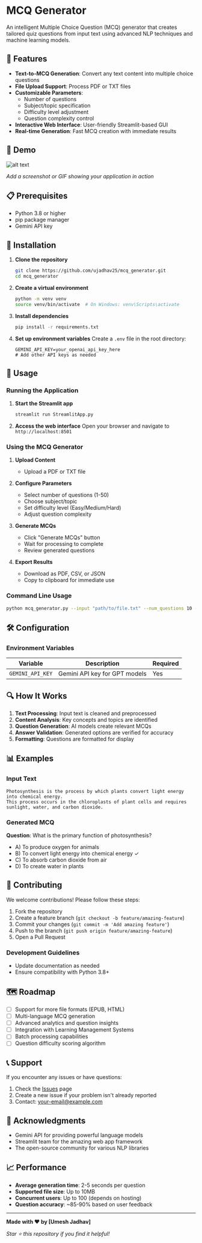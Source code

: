 # MCQ Generator

An intelligent Multiple Choice Question (MCQ) generator that creates tailored quiz questions from input text using advanced NLP techniques and machine learning models.

## 🌟 Features

- **Text-to-MCQ Generation**: Convert any text content into multiple choice questions
- **File Upload Support**: Process PDF or TXT files
- **Customizable Parameters**:
  - Number of questions
  - Subject/topic specification
  - Difficulty level adjustment
  - Question complexity control
- **Interactive Web Interface**: User-friendly Streamlit-based GUI
- **Real-time Generation**: Fast MCQ creation with immediate results

## 🚀 Demo

![alt text](image.png)

_Add a screenshot or GIF showing your application in action_

## 📋 Prerequisites

- Python 3.8 or higher
- pip package manager
- Gemini API key

## 🔧 Installation

1. **Clone the repository**

   ```bash
   git clone https://github.com/ujadhav25/mcq_generator.git
   cd mcq_generator
   ```

2. **Create a virtual environment**

   ```bash
   python -m venv venv
   source venv/bin/activate  # On Windows: venv\Scripts\activate
   ```

3. **Install dependencies**

   ```bash
   pip install -r requirements.txt
   ```

4. **Set up environment variables**
   Create a `.env` file in the root directory:
   ```env
   GEMINI_API_KEY=your_openai_api_key_here
   # Add other API keys as needed
   ```

## 🎯 Usage

### Running the Application

1. **Start the Streamlit app**

   ```bash
   streamlit run StreamlitApp.py
   ```

2. **Access the web interface**
   Open your browser and navigate to `http://localhost:8501`

### Using the MCQ Generator

1. **Upload Content**

   - Upload a PDF or TXT file

2. **Configure Parameters**

   - Select number of questions (1-50)
   - Choose subject/topic
   - Set difficulty level (Easy/Medium/Hard)
   - Adjust question complexity

3. **Generate MCQs**

   - Click "Generate MCQs" button
   - Wait for processing to complete
   - Review generated questions

4. **Export Results**
   - Download as PDF, CSV, or JSON
   - Copy to clipboard for immediate use

### Command Line Usage

```bash
python mcq_generator.py --input "path/to/file.txt" --num_questions 10 --subject "Science" --tone "Medium"
```

## 🛠️ Configuration

### Environment Variables

| Variable         | Description                   | Required |
| ---------------- | ----------------------------- | -------- |
| `GEMINI_API_KEY` | Gemini API key for GPT models | Yes      |

## 🔍 How It Works

1. **Text Processing**: Input text is cleaned and preprocessed
2. **Content Analysis**: Key concepts and topics are identified
3. **Question Generation**: AI models create relevant MCQs
4. **Answer Validation**: Generated options are verified for accuracy
5. **Formatting**: Questions are formatted for display

## 📊 Examples

### Input Text

```
Photosynthesis is the process by which plants convert light energy into chemical energy.
This process occurs in the chloroplasts of plant cells and requires sunlight, water, and carbon dioxide.
```

### Generated MCQ

**Question**: What is the primary function of photosynthesis?

- A) To produce oxygen for animals
- B) To convert light energy into chemical energy ✓
- C) To absorb carbon dioxide from air
- D) To create water in plants

## 🤝 Contributing

We welcome contributions! Please follow these steps:

1. Fork the repository
2. Create a feature branch (`git checkout -b feature/amazing-feature`)
3. Commit your changes (`git commit -m 'Add amazing feature'`)
4. Push to the branch (`git push origin feature/amazing-feature`)
5. Open a Pull Request

### Development Guidelines

- Update documentation as needed
- Ensure compatibility with Python 3.8+

## 🗺️ Roadmap

- [ ] Support for more file formats (EPUB, HTML)
- [ ] Multi-language MCQ generation
- [ ] Advanced analytics and question insights
- [ ] Integration with Learning Management Systems
- [ ] Batch processing capabilities
- [ ] Question difficulty scoring algorithm

## 📞 Support

If you encounter any issues or have questions:

1. Check the [Issues](https://github.com/ujadhav25/mcq_generator/issues) page
2. Create a new issue if your problem isn't already reported
3. Contact: [your-email@example.com](mailto:ujadhav25@gmail.com)

## 🙏 Acknowledgments

- Gemini API for providing powerful language models
- Streamlit team for the amazing web app framework
- The open-source community for various NLP libraries

## 📈 Performance

- **Average generation time**: 2-5 seconds per question
- **Supported file size**: Up to 10MB
- **Concurrent users**: Up to 100 (depends on hosting)
- **Question accuracy**: ~85-90% based on user feedback

---

**Made with ❤️ by [Umesh Jadhav]**

_Star ⭐ this repository if you find it helpful!_
